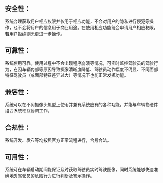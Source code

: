 ## 安全性：
系统合理获取用户相应权限并仅用于相应功能，不会对用户的隐私进行侵犯等操作，也不会将用户的信息用于商业用途。在使用相应功能前会申请用户相应权限，若用户拒绝则无更进一步操作。
## 可靠性：
系统使用可靠，使用过程中不会出现程序崩溃等情况，可实时监控驾驶员的驾驶行为，在因车辆内部等原因导致摄像清晰度降低、驾驶员动作幅度不明显、不同面部特征驾驶员（或面部特征差异过大）等情况下也能正常发挥功能。
## 兼容性：
系统可以在不同摄像头机型上使用并兼有系统应有的各种功能，并能与车辆软硬件组合系统相互协调工作。
## 合规性：
系统开发、发布等均按照官方正常流程进行，合规合法。
## 可用性：
系统可在车辆启动期间能保证及时获取驾驶员实时驾驶图像，同时系统能够快速准确地对驾驶员的危险行为进行判断及警示操作。